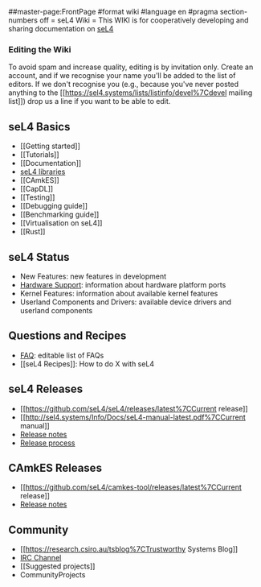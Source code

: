 \#\#master-page:FrontPage \#format wiki \#language en \#pragma
section-numbers off = seL4 Wiki = This WIKI is for cooperatively
developing and sharing documentation on
[seL4](http://sel4.systems)

### Editing the Wiki


To avoid spam and increase quality, editing is by invitation only.
Create an account, and if we recognise your name you'll be added to the
list of editors. If we don't recognise you (e.g., because you've never
posted anything to the
\[\[<https://sel4.systems/lists/listinfo/devel%7Cdevel> mailing
list\]\]) drop us a line if you want to be able to edit.

## seL4 Basics


  -   \[\[Getting started\]\]
  -   \[\[Tutorials\]\]
  -   \[\[Documentation\]\]
  -   [seL4 libraries](SeL4Libraries)
  -   \[\[CAmkES\]\]
  -   \[\[CapDL\]\]
  -   \[\[Testing\]\]
  -   \[\[Debugging guide\]\]
  -   \[\[Benchmarking guide\]\]
  -   \[\[Virtualisation on seL4\]\]
  -   \[\[Rust\]\]

## seL4 Status


  -   New Features: new features in development
  -   [Hardware Support](Hardware): information about hardware
      platform ports
  -   Kernel Features: information about available kernel features
  -   Userland Components and Drivers: available device drivers and
      userland components

## Questions and Recipes


  -   [FAQ](FrequentlyAskedQuestions): editable list of FAQs
  -   \[\[seL4 Recipes\]\]: How to do X with seL4

## seL4 Releases


  -   \[\[<https://github.com/seL4/seL4/releases/latest%7CCurrent>
      release\]\]
  -   \[\[<http://sel4.systems/Info/Docs/seL4-manual-latest.pdf%7CCurrent>
      manual\]\]
  -   [Release notes](ReleaseNotes)
  -   [Release process](ReleaseProcess)

## CAmkES Releases


  -   \[\[<https://github.com/seL4/camkes-tool/releases/latest%7CCurrent>
      release\]\]
  -   [Release notes](CAmkESReleaseNotes)

## Community


  -   \[\[<https://research.csiro.au/tsblog%7CTrustworthy> Systems
      Blog\]\]
  -   [IRC Channel](IRCChannel)
  -   \[\[Suggested projects\]\]
  -   CommunityProjects

